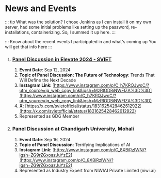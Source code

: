 # News and Events

::: tip What was the solution?
I chose Jenkins as I can install it on my own server, had some initial problems like setting up the password, re-installations, containerizing. So, I summed it up here.
:::

::: Know about the recent events I participated in and what's coming up
You will get that info here
:::

1. ### [Panel Discussion in Elevate 2024 - SVIET]([https://](https://x.com/svietofficial/status/1831625428462612922))
    1. **Event Date**: Sep 12, 2024
    2. **Topic of Panel Discussion: The Future of Technology**: Trends That Will Define the Next Decade
    3. **Instagram Link**: [https://www.instagram.com/p/C_h7KRQJwoC/?utm_source=ig_web_copy_link&igsh=MzRlODBiNWFlZA%3D%3D](https://www.instagram.com/p/C_h7KRQJwoC/?utm_source=ig_web_copy_link&igsh=MzRlODBiNWFlZA%3D%3D)
    4. **X**: [https://x.com/svietofficial/status/1831625428462612922](https://x.com/svietofficial/status/1831625428462612922) 
    5. Represented as GDG Member

2. ### Panel Discussion at Chandigarh University, Mohali
    1. **Event Date**: Sep 16, 2024
    2. **Topic of Panel Discussion**: Terrifying Implications of AI 
    3. **Instagram Link**: [https://www.instagram.com/p/C_8XBiRzlWN/?igsh=ZG9rZGxoazJuYzE2](https://www.instagram.com/p/C_8XBiRzlWN/?igsh=ZG9rZGxoazJuYzE2)
    4. Represented as Industry Expert from NIWIAI Private Limited (niwi.ai)
